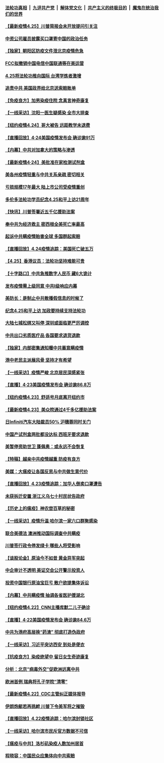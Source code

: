 ####  [法轮功真相](../../../../basic/blob/master/README.md?t=04251801) &nbsp;|&nbsp; [九评共产党](../../../../9ping.md/blob/master/README.md?t=04251801) &nbsp;|&nbsp; [解体党文化](../../../../jtdwh.md/blob/master/README.md?t=04251801)  &nbsp;|&nbsp; [共产主义的终极目的](../../../../gczydzjmd.md/blob/master/README.md?t=04251801) &nbsp;|&nbsp; [魔鬼在统治我们的世界](../../../../mgztzwmdsj.md/blob/master/README.md?t=04251801) 

#### [【最新疫情4.25】川普简报会未开放提问引关注](../pages/nf4514/n12059371.md?t=04251801) 

#### [中资公司雇员披露买口罩寄中国的政治任务](../pages/nf4514/n12059553.md?t=04251801) 

#### [【独家】朝阳区防疫文件泄北京疫情危急](../pages/nf4514/n12059456.md?t=04251801) 

#### [FCC拟撤销中国电信中国联通等在美运营](../pages/nf4514/n12059649.md?t=04251801) 

#### [4.25将法轮功推向国际 台湾学炼者激增](../pages/nf4514/n12058210.md?t=04251801) 

#### [追责中共 美国政界给北京送索赔账单](../pages/nf4514/n12059007.md?t=04251801) 

#### [【免疫良方】加男染疫住院 念真言神奇康复](../pages/nf4514/n12059010.md?t=04251801) 

#### [【一线采访】沈阳一医生疑感染 全市大排查](../pages/nf4514/n12059050.md?t=04251801) 

#### [【纽约疫情4.24】哥大被告 远距教学未退费](../pages/nf4514/n12057858.md?t=04251801) 

#### [【直播回放】4·24美国疫情发布会 确诊逾91万](../pages/nf4514/n12059195.md?t=04251801) 

#### [【内幕】中共对加拿大的策略与渗透](../pages/nf4514/n12056752.md?t=04251801) 

#### [【最新疫情4·24】美批准在家检测试剂盒](../pages/nf4514/n12053700.md?t=04251801) 

#### [美各州疫情轻重与中共关系亲疏 密切相关](../pages/nf4514/n12058789.md?t=04251801) 

#### [亏损规模17年最大 陆上市公司受疫情重创](../pages/nf4514/n12058763.md?t=04251801) 

#### [多伦多法轮功学员纪念4.25和平上访21周年](../pages/nf4514/n12056884.md?t=04251801) 

#### [【快讯】川普签署近五千亿援助法案](../pages/nf4514/n12058861.md?t=04251801) 

#### [奉中共为经济救主 密西根全美死亡率最高](../pages/nf4514/n12058500.md?t=04251801) 

#### [起诉中共瞒疫情贻害全球 多国群起索赔](../pages/nf4514/n12057406.md?t=04251801) 

#### [【直播回放】4.24疫情追踪：美国死亡破五万](../pages/nf4514/n12057932.md?t=04251801) 

#### [【4.25】香港议员：法轮功坚持难能可贵](../pages/nf4514/n12057793.md?t=04251801) 

#### [【十字路口】中共急推数字人民币 藏6大诡计](../pages/nf4514/n12056714.md?t=04251801) 

#### [发布疫情需上级同意 中共Ⅰ级响应内幕](../pages/nf4514/n12053044.md?t=04251801) 

#### [美防长：是制止中共散播假信息的时候了](../pages/nf4514/n12056675.md?t=04251801) 

#### [纪念4.25和平上访 加政要持续支持法轮功](../pages/nf4514/n12056727.md?t=04251801) 

#### [大陆七城松绑又叫停 深圳或面临更严厉调控](../pages/nf4514/n12056496.md?t=04251801) 

#### [中共出口劣质医疗品 各国要求退货退款](../pages/nf4514/n12056707.md?t=04251801) 

#### [【独家】内部密集通知曝中共蓄意瞒疫情](../pages/nf4514/n12054024.md?t=04251801) 

#### [港中老民主派展风骨 坚持才有希望](../pages/nf4514/n12056406.md?t=04251801) 

#### [【一线采访】疫情严峻 北京居民深感紧张](../pages/nf4514/n12056415.md?t=04251801) 

#### [【直播】4·23美国疫情发布会 确诊逾86.8万](../pages/nf4514/n12056063.md?t=04251801) 

#### [【纽约疫情4.23】舒适号月底离开纽约市](../pages/nf4514/n12055048.md?t=04251801) 

#### [【最新疫情4.23】美众院通过4千多亿援助法案](../pages/nf4514/n12053602.md?t=04251801) 

#### [日Infiniti汽车大陆裁员50% 沪穗蓉同时关门](../pages/nf4514/n12056140.md?t=04251801) 

#### [中国产试剂盒两批都没达标 西班牙要求退款](../pages/nf4514/n12056061.md?t=04251801) 

#### [美暂停资助世卫 蓬佩奥：或永远不会恢复](../pages/nf4514/n12055683.md?t=04251801) 

#### [【特稿】越亲中共疫情越重 防疫有良方](../pages/nf4514/n12042989.md?t=04251801) 

#### [美媒：大瘟疫让各国反思与中共做生意代价](../pages/nf4514/n12050556.md?t=04251801) 

#### [【直播回放】4.23疫情追踪：加华人倒卖口罩遭告](../pages/nf4514/n12055135.md?t=04251801) 

#### [未获拆迁安置 浙江义乌七十村民状告政府](../pages/nf4514/n12054688.md?t=04251801) 

#### [【历史上的瘟疫】神农尝百草的秘密](../pages/nf4514/n12053769.md?t=04251801) 

#### [【一线采访】疫情升温 哈尔滨一家六口群聚感染](../pages/nf4514/n12054556.md?t=04251801) 

#### [联合美德法 澳洲推动国际调查中共瞒疫](../pages/nf4514/n12054462.md?t=04251801) 

#### [川普签行政令停发绿卡 哪些人将受影响](../pages/nf4514/n12054022.md?t=04251801) 

#### [【谈股论金】原油今不如昔 黄金异军突起](../pages/nf4514/n12053886.md?t=04251801) 

#### [中企审计不透明 美证交会公开警示投资人](../pages/nf4514/n12053509.md?t=04251801) 

#### [投资中国银行原油宝巨亏 散户欲提集体诉讼](../pages/nf4514/n12053361.md?t=04251801) 

#### [【内幕】中共瞒疫情 抽调各省医护援湖北](../pages/nf4514/n12049545.md?t=04251801) 

#### [【纽约疫情4.22】CNN主播库默二儿子确诊](../pages/nf4514/n12052109.md?t=04251801) 

#### [【直播】4·22美国疫情发布会 确诊逾84.6万](../pages/nf4514/n12053392.md?t=04251801) 

#### [中共为港府高层换“药渣” 彻底打造伪政府](../pages/nf4514/n12053405.md?t=04251801) 

#### [【一线采访】习近平突访西安 到处是便衣](../pages/nf4514/n12053085.md?t=04251801) 

#### [【抗疫良方】染疫绝望中 留日女生奇迹康复](../pages/nf4514/n12052679.md?t=04251801) 

#### [分析：北京“病毒外交”促欧洲远离中共](../pages/nf4514/n12052810.md?t=04251801) 

#### [欧洲首例 瑞典将孔子学院“清零”](../pages/nf4514/n12052648.md?t=04251801) 

#### [【最新疫情4.22】CDC主管纠正媒体报导](../pages/nf4514/n12050637.md?t=04251801) 

#### [伊朗炮艇若再挑衅 川普下令美军将之摧毁](../pages/nf4514/n12052638.md?t=04251801) 

#### [【直播回放】4.22疫情追踪：哈尔滨封锁社区](../pages/nf4514/n12052125.md?t=04251801) 

#### [【一线采访】哈尔滨市民斥官方数据不可信](../pages/nf4514/n12052019.md?t=04251801) 

#### [【瘟疫与中共】洛杉矶染疫人数加州居首](../pages/nf4514/n12051089.md?t=04251801) 

#### [程晓容：中国民众应集体向中共索赔](../pages/nf4514/n12051792.md?t=04251801) 

